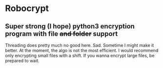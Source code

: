 # Robocrypt
## Super strong (I hope) python3 encryption program with file <s>and folder</s> support

Threading does pretty much no good here. Sad. Sometime I might make it better. At the moment, the algo is not the most efficient. I would recommend only encrypting small files with a shift. If you wanna encrypt large files, be prepared to wait.
